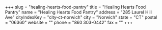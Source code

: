 +++
slug = "healing-hearts-food-pantry"
title = "Healing Hearts Food Pantry"
name = "Healing Hearts Food Pantry"
address = "285 Laurel Hill Ave"
cityIndexKey = "city-ct-norwich"
city = "Norwich"
state = "CT"
postal = "06360"
website = ""
phone = "860 303-0442"
fax = ""
+++
